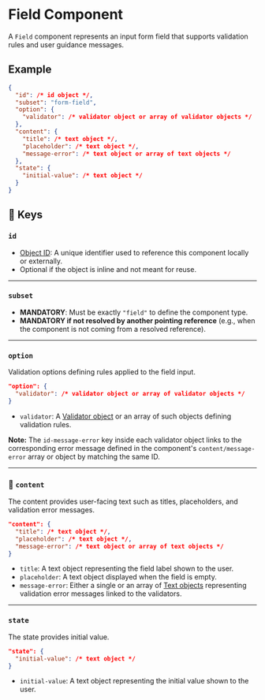 # Field Component

A `Field` component represents an input form field that supports validation rules and user guidance messages.

## Example

```json
{
  "id": /* id object */,
  "subset": "form-field",
  "option": {
    "validator": /* validator object or array of validator objects */
  },
  "content": {
    "title": /* text object */,
    "placeholder": /* text object */,
    "message-error": /* text object or array of text objects */
  },
  "state": {
    "initial-value": /* text object */
  }
}
```

## 🔑 Keys

### `id`
- [Object ID](../../object-definition/id.md): A unique identifier used to reference this component locally or externally.
- Optional if the object is inline and not meant for reuse.

---

### **`subset`**
- **MANDATORY**: Must be exactly `"field"` to define the component type.
- **MANDATORY if not resolved by another pointing reference** (e.g., when the component is not coming from a resolved reference).

---

### `option`

Validation options defining rules applied to the field input.

```json
"option": {
  "validator": /* validator object or array of validator objects */
}
```

- `validator`: A [Validator object](../../object-definition/validator.md) or an array of such objects defining validation rules.

**Note:** The `id-message-error` key inside each validator object links to the corresponding error message defined in the component's `content/message-error` array or object by matching the same ID.

---

### 📝 `content`

The content provides user-facing text such as titles, placeholders, and validation error messages.

```json
"content": {
  "title": /* text object */,
  "placeholder": /* text object */,
  "message-error": /* text object or array of text objects */
}
```

- `title`: A text object representing the field label shown to the user.
- `placeholder`: A text object displayed when the field is empty.
- `message-error`: Either a single or an array of [Text objects](../../object-definition/text.md) representing validation error messages linked to the validators.

---

### `state`

The state provides initial value.

```json
"state": {
  "initial-value": /* text object */
}
```

- `initial-value`: A text object representing the initial value shown to the user.
 

